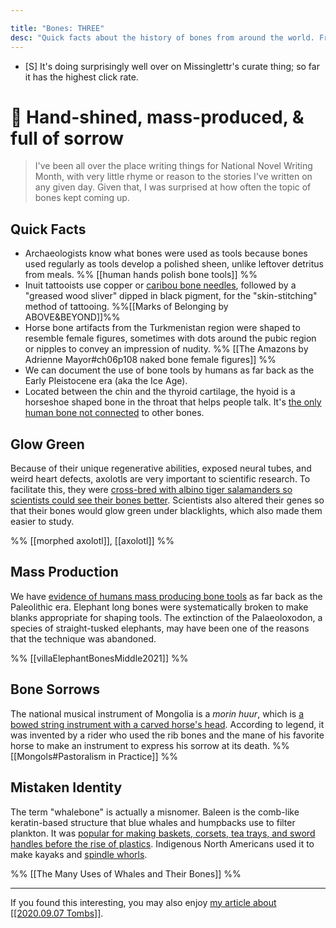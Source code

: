```yaml
---

title: "Bones: THREE" 
desc: "Quick facts about the history of bones from around the world. From the Ice Age to genetically engineered glows."
---
```


- [S] It's doing surprisingly well over on Missinglettr's curate thing; so far it has the highest click rate. 

# 📗 Hand-shined, mass-produced, & full of sorrow

> I've been all over the place writing things for National Novel Writing Month, with very little rhyme or reason to the stories I've written on any given day. Given that, I was surprised at how often the topic of bones kept coming up. 

## Quick Facts
 
* Archaeologists know what bones were used as tools because bones used regularly as tools develop a polished sheen, unlike leftover detritus from meals. %% [[human hands polish bone tools]] %%
* Inuit tattooists use copper or [caribou bone needles](https://arcticjournal.ca/featured/marks-of-belonging), followed by a "greased wood sliver" dipped in black pigment, for the "skin-stitching" method of tattooing. %%[[Marks of Belonging by ABOVE&BEYOND]]%%
* Horse bone artifacts from the Turkmenistan region were shaped to resemble female figures, sometimes with dots around the pubic region or nipples to convey an impression of nudity. %% [[The Amazons by Adrienne Mayor#ch06p108 naked bone female figures]] %%
* We can document the use of bone tools by humans as far back as the Early Pleistocene era (aka the Ice Age). 
* Located between the chin and the thyroid cartilage, the hyoid is a horseshoe shaped bone in the throat that helps people talk. It's [the only human bone not connected](https://www.ibji.com/blog/orthopedic-care/did-you-know-8-interesting-facts-about-bones/) to other bones.

## Glow Green

Because of their unique regenerative abilities, exposed neural tubes, and weird heart defects, axolotls are very important to scientific research. To facilitate this, they were [cross-bred with albino tiger salamanders so scientists could see their bones better](https://reddit.com/r/Awwducational/comments/qunh5l/a_lot_of_people_requested_that_i_post_this_here). Scientists also altered their genes so that their bones would glow green under blacklights, which also made them easier to study. 

%% [[morphed axolotl]], [[axolotl]] %%

## Mass Production

We have [evidence of humans mass producing bone tools](https://journals.plos.org/plosone/article?id=10.1371/journal.pone.0256090) as far back as the Paleolithic era. Elephant long bones were systematically broken to make blanks appropriate for shaping tools. The extinction of the Palaeoloxodon, a species of straight-tusked elephants, may have been one of the reasons that the technique was abandoned. 

%% [[villaElephantBonesMiddle2021]] %%

## Bone Sorrows

The national musical instrument of Mongolia is a _morin huur_, which is [a bowed string instrument with a carved horse's head](http://countrystudies.us/mongolia/39.htm). According to legend, it was invented by a rider who used the rib bones and the mane of his favorite horse to make an instrument to express his sorrow at its death. %% [[Mongols#Pastoralism in Practice]] %%

## Mistaken Identity

The term "whalebone" is actually a misnomer. Baleen is the comb-like keratin-based structure that blue whales and humpbacks use to filter plankton. It was [popular for making baskets, corsets, tea trays, and sword handles before the rise of plastics](https://www.conservation-wiki.com/wiki/Baleen). Indigenous North Americans used it to make kayaks and [spindle whorls](https://staff.royalbcmuseum.bc.ca/2018/10/11/spindle-whorls-of-british-columbia-part-2/). 

%% [[The Many Uses of Whales and Their Bones]] %%

***

<div class=infobox>If you found this interesting, you may also enjoy <a href="">my article about [[2020.09.07 Tombs]]</a>.</div>